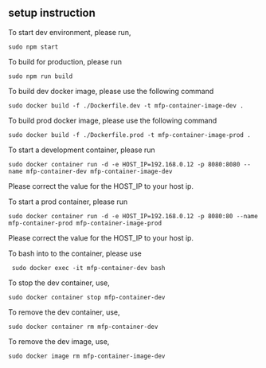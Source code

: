 ## setup instruction
To start dev environment, please run,

```
sudo npm start
```

To build for production, please run

```
sudo npm run build
```

To build dev docker image, please use the following command

```
sudo docker build -f ./Dockerfile.dev -t mfp-container-image-dev .
```

To build prod docker image, please use the following command

```
sudo docker build -f ./Dockerfile.prod -t mfp-container-image-prod .
```

To start a development container, please run

```
sudo docker container run -d -e HOST_IP=192.168.0.12 -p 8080:8080 --name mfp-container-dev mfp-container-image-dev
```
Please correct the value for the HOST_IP to your host ip.

To start a prod container, please run

```
sudo docker container run -d -e HOST_IP=192.168.0.12 -p 8080:80 --name mfp-container-prod mfp-container-image-prod
```
Please correct the value for the HOST_IP to your host ip.

To bash into to the container, please use

```
 sudo docker exec -it mfp-container-dev bash
```
To stop the dev container, use,

```
sudo docker container stop mfp-container-dev
```

To remove the dev container, use,

```
sudo docker container rm mfp-container-dev
```

To remove the dev image, use,

```
sudo docker image rm mfp-container-image-dev
```